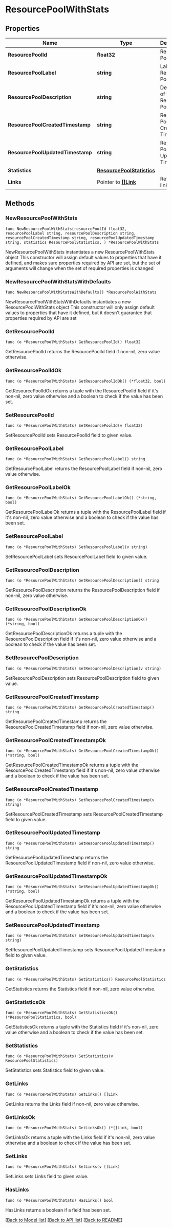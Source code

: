 # ResourcePoolWithStats

## Properties

Name | Type | Description | Notes
------------ | ------------- | ------------- | -------------
**ResourcePoolId** | **float32** | Resource Pool ID | 
**ResourcePoolLabel** | **string** | Label of the Resource Pool | 
**ResourcePoolDescription** | **string** | Description of the Resource Pool | 
**ResourcePoolCreatedTimestamp** | **string** | Resource Pool Created Timestamp | 
**ResourcePoolUpdatedTimestamp** | **string** | Resource Pool Updated Timestamp | 
**Statistics** | [**ResourcePoolStatistics**](ResourcePoolStatistics.md) |  | 
**Links** | Pointer to [**[]Link**](Link.md) | Reference links | [optional] 

## Methods

### NewResourcePoolWithStats

`func NewResourcePoolWithStats(resourcePoolId float32, resourcePoolLabel string, resourcePoolDescription string, resourcePoolCreatedTimestamp string, resourcePoolUpdatedTimestamp string, statistics ResourcePoolStatistics, ) *ResourcePoolWithStats`

NewResourcePoolWithStats instantiates a new ResourcePoolWithStats object
This constructor will assign default values to properties that have it defined,
and makes sure properties required by API are set, but the set of arguments
will change when the set of required properties is changed

### NewResourcePoolWithStatsWithDefaults

`func NewResourcePoolWithStatsWithDefaults() *ResourcePoolWithStats`

NewResourcePoolWithStatsWithDefaults instantiates a new ResourcePoolWithStats object
This constructor will only assign default values to properties that have it defined,
but it doesn't guarantee that properties required by API are set

### GetResourcePoolId

`func (o *ResourcePoolWithStats) GetResourcePoolId() float32`

GetResourcePoolId returns the ResourcePoolId field if non-nil, zero value otherwise.

### GetResourcePoolIdOk

`func (o *ResourcePoolWithStats) GetResourcePoolIdOk() (*float32, bool)`

GetResourcePoolIdOk returns a tuple with the ResourcePoolId field if it's non-nil, zero value otherwise
and a boolean to check if the value has been set.

### SetResourcePoolId

`func (o *ResourcePoolWithStats) SetResourcePoolId(v float32)`

SetResourcePoolId sets ResourcePoolId field to given value.


### GetResourcePoolLabel

`func (o *ResourcePoolWithStats) GetResourcePoolLabel() string`

GetResourcePoolLabel returns the ResourcePoolLabel field if non-nil, zero value otherwise.

### GetResourcePoolLabelOk

`func (o *ResourcePoolWithStats) GetResourcePoolLabelOk() (*string, bool)`

GetResourcePoolLabelOk returns a tuple with the ResourcePoolLabel field if it's non-nil, zero value otherwise
and a boolean to check if the value has been set.

### SetResourcePoolLabel

`func (o *ResourcePoolWithStats) SetResourcePoolLabel(v string)`

SetResourcePoolLabel sets ResourcePoolLabel field to given value.


### GetResourcePoolDescription

`func (o *ResourcePoolWithStats) GetResourcePoolDescription() string`

GetResourcePoolDescription returns the ResourcePoolDescription field if non-nil, zero value otherwise.

### GetResourcePoolDescriptionOk

`func (o *ResourcePoolWithStats) GetResourcePoolDescriptionOk() (*string, bool)`

GetResourcePoolDescriptionOk returns a tuple with the ResourcePoolDescription field if it's non-nil, zero value otherwise
and a boolean to check if the value has been set.

### SetResourcePoolDescription

`func (o *ResourcePoolWithStats) SetResourcePoolDescription(v string)`

SetResourcePoolDescription sets ResourcePoolDescription field to given value.


### GetResourcePoolCreatedTimestamp

`func (o *ResourcePoolWithStats) GetResourcePoolCreatedTimestamp() string`

GetResourcePoolCreatedTimestamp returns the ResourcePoolCreatedTimestamp field if non-nil, zero value otherwise.

### GetResourcePoolCreatedTimestampOk

`func (o *ResourcePoolWithStats) GetResourcePoolCreatedTimestampOk() (*string, bool)`

GetResourcePoolCreatedTimestampOk returns a tuple with the ResourcePoolCreatedTimestamp field if it's non-nil, zero value otherwise
and a boolean to check if the value has been set.

### SetResourcePoolCreatedTimestamp

`func (o *ResourcePoolWithStats) SetResourcePoolCreatedTimestamp(v string)`

SetResourcePoolCreatedTimestamp sets ResourcePoolCreatedTimestamp field to given value.


### GetResourcePoolUpdatedTimestamp

`func (o *ResourcePoolWithStats) GetResourcePoolUpdatedTimestamp() string`

GetResourcePoolUpdatedTimestamp returns the ResourcePoolUpdatedTimestamp field if non-nil, zero value otherwise.

### GetResourcePoolUpdatedTimestampOk

`func (o *ResourcePoolWithStats) GetResourcePoolUpdatedTimestampOk() (*string, bool)`

GetResourcePoolUpdatedTimestampOk returns a tuple with the ResourcePoolUpdatedTimestamp field if it's non-nil, zero value otherwise
and a boolean to check if the value has been set.

### SetResourcePoolUpdatedTimestamp

`func (o *ResourcePoolWithStats) SetResourcePoolUpdatedTimestamp(v string)`

SetResourcePoolUpdatedTimestamp sets ResourcePoolUpdatedTimestamp field to given value.


### GetStatistics

`func (o *ResourcePoolWithStats) GetStatistics() ResourcePoolStatistics`

GetStatistics returns the Statistics field if non-nil, zero value otherwise.

### GetStatisticsOk

`func (o *ResourcePoolWithStats) GetStatisticsOk() (*ResourcePoolStatistics, bool)`

GetStatisticsOk returns a tuple with the Statistics field if it's non-nil, zero value otherwise
and a boolean to check if the value has been set.

### SetStatistics

`func (o *ResourcePoolWithStats) SetStatistics(v ResourcePoolStatistics)`

SetStatistics sets Statistics field to given value.


### GetLinks

`func (o *ResourcePoolWithStats) GetLinks() []Link`

GetLinks returns the Links field if non-nil, zero value otherwise.

### GetLinksOk

`func (o *ResourcePoolWithStats) GetLinksOk() (*[]Link, bool)`

GetLinksOk returns a tuple with the Links field if it's non-nil, zero value otherwise
and a boolean to check if the value has been set.

### SetLinks

`func (o *ResourcePoolWithStats) SetLinks(v []Link)`

SetLinks sets Links field to given value.

### HasLinks

`func (o *ResourcePoolWithStats) HasLinks() bool`

HasLinks returns a boolean if a field has been set.


[[Back to Model list]](../README.md#documentation-for-models) [[Back to API list]](../README.md#documentation-for-api-endpoints) [[Back to README]](../README.md)


